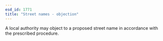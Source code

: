 ```yaml
---
esd_id: 1771
title: "Street names - objection"
---
```


A local authority may object to a proposed street name in accordance with the prescribed procedure.

